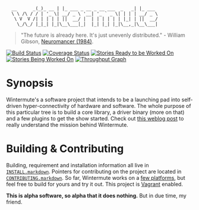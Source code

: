 ```
  __      _(_)_ __ | |_ ___ _ __ _ __ ___  _   _| |_ ___ 
  \ \ /\ / / | '_ \| __/ _ \ '__| '_ ` _ \| | | | __/ _ \
   \ V  V /| | | | | ||  __/ |  | | | | | | |_| | ||  __/
    \_/\_/ |_|_| |_|\__\___|_|  |_| |_| |_|\__,_|\__\___|
```

> "The future is already here. It's just unevenly distributed." -
> William Gibson, [Neuromancer (1984)][neuromancer].

[![Build Status][travisdevelop_img]][build_stat]
[![Coverage Status][coverallsdevelop_img]][cover_stat]
[![Stories Ready to be Worked On][waffle_ready_img]][waffleio]
[![Stories Being Worked On][waffle_work_img]][waffleio]
[![Throughput Graph][issuegraph]][issuelink]

# Synopsis
Wintermute's a software project that intends to be a launching pad into
self-driven hyper-connectivity of hardware and software. The whole purpose
of this particular tree is to build a core library, a driver binary
(more on that) and a few plugins to get the show started. Check out
[this weblog post][post] to really understand the mission behind Wintermute.

# Building & Contributing
Building, requirement and installation information all live in
[`INSTALL.markdown`][install]. Pointers for contributing on the project are
located in [`CONTRIBUTING.markdown`][contrib]. So far, Wintermute works on a
[few platforms][platforms], but feel free to build for yours and try it out.
This project is [Vagrant][] enabled.

**This is alpha software, so alpha that it does nothing.** But in due time, my
friend.

[post]: http://jalcine.me/weblog/ambitions-wintermute/
[build_stat]: https://travis-ci.org/jalcine/wintermute?branch=develop
[cover_stat]: https://coveralls.io/r/jalcine/wintermute?branch=develop
[waffleio]: http://waffle.io/jalcine/wintermute
[travisdevelop_img]: https://travis-ci.org/jalcine/wintermute.svg?branch=develop
[coverallsdevelop_img]: https://img.shields.io/coveralls/jalcine/wintermute.svg?branch=develop
[waffle_ready_img]: https://badge.waffle.io/jalcine/wintermute.png?label=ready&title=Ready
[waffle_work_img]: https://badge.waffle.io/jalcine/wintermute.png?label=In%20Progress&title=In%20Progress
[issuegraph]: https://graphs.waffle.io/jalcine/wintermute/throughput.svg
[issuelink]: https://waffle.io/jalcine/wintermute/metrics
[contrib]: ./CONTRIBUTING.markdown
[install]: ./INSTALL.markdown
[platforms]: ./INSTALL.markdown#platforms
[vagrant]: https://vagrantup.com
[neuromancer]: http://www.goodreads.com/book/show/22328
